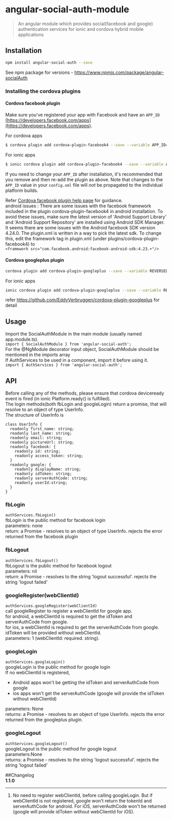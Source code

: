 # angular-social-auth-module

> An angular module which provides social(facebook and google) authentication services for ionic and cordova hybrid mobile applications

## Installation
```bash
npm install angular-social-auth --save
```
See npm package for versions - https://www.npmjs.com/package/angular-socialAuth

### Installing the cordova plugins

#### Cordova facebook plugin
Make sure you've registered your  app with Facebook and have an `APP_ID` [https://developers.facebook.com/apps](https://developers.facebook.com/apps).

For cordova apps
```bash
$ cordova plugin add cordova-plugin-facebook4 --save --variable APP_ID="123456789" --variable APP_NAME="myApplication"
```
For ionic apps
```bash
$ ionic cordova plugin add cordova-plugin-facebook4 --save --variable APP_ID="123456789" --variable APP_NAME="myApplication"
```
If you need to change your `APP_ID` after installation, it's recommended that you remove and then re-add the plugin as above. Note that changes to the `APP_ID` value in your `config.xml` file will *not* be propagated to the individual platform builds.  

Refer [Cordova facebook plugin help page](https://github.com/jeduan/cordova-plugin-facebook4/blob/master/README.md) for guidance.  
android issues :
There are some issues with the facebook framework included in the plugin cordova-plugin-facebook4 in android installation.
To avoid these issues, make sure the latest version of 'Android Support Library' and 'Android Support Repository' are installed 
using Android SDK Manager.
It seems there are some issues with the Android facebook SDK version 4.24.0. The plugin.xml is written in a way to pick 
the latest sdk. To change this, edit the framework tag in plugin.xml (under plugins/cordova-plugin-facebook4) to  
`<framework src="com.facebook.android:facebook-android-sdk:4.23.+"/>`

#### Cordova googleplus plugin
```bash
cordova plugin add cordova-plugin-googleplus --save --variable REVERSED_CLIENT_ID=myreversedclientid
```
For ionic apps
```bash
ionic cordova plugin add cordova-plugin-googleplus --save --variable REVERSED_CLIENT_ID=myreversedclientid
```
refer https://github.com/EddyVerbruggen/cordova-plugin-googleplus for detail

## Usage
Import the SocialAuthModule in the main module (usually named app.module.ts).  
	`import { SocialAuthModule } from 'angular-social-auth';`  
For the @NgModule decorator input object, SocialAuthModule should be mentioned in the imports array  
If AuthServices to be used in a component, import it before using it.  
	`import { AuthServices } from 'angular-social-auth';`

## API
Before calling any of the methods, please ensure that cordova deviceready event is fired (in ionic Platform.ready() is fulfilled).  
The login methods(both fbLogin and googleLogin) return a promise, that will resolve to an object of type UserInfo.  
The structure of UserInfo is  
```
class UserInfo {
  readonly first_name: string;  
  readonly last_name: string;
  readonly email: string;
  readonly pictureUrl: string;
  readonly facebook: {
    readonly id: string;
    readonly access_token: string;
  }
  readonly google: {
    readonly displayName: string;
    readonly idToken: string;
    readonly serverAuthCode: string;
    readonly userId:string;
  }
}
```
### fbLogin
`authServices.fbLogin()`  
fbLogin is the public method for facebook login  
parameters: none  
return: a Promise - resolves to an object of type UserInfo. rejects the error returned from the facebook plugin



### fbLogout
`authServices.fbLogout()`  
fbLogout is the public method for facebook logout  
parameters: nil  
return: a Promise - resolves to the string 'logout successful'. rejects the string 'logout failed'

### googleRegister(webClientId)
`authServices.googleRegister(webClientId)`  
call googleRegister to register a webClientId for google app.  
for android, a webClientId is required to get the idToken  and serverAuthCode from google.  
for ios, a webClientId is required to get the serverAuthCode from google. idToken will be provided without webClientId.  
parameters: 1  (webClientId: required. string).

### googleLogin
`authServices.googleLogin()`  
googleLogin is the public method for google login  
If no webClientId is registered,  
 - Android apps won't be getting the idToken  and serverAuthCode from google 
 - ios apps won't get the serverAuthCode (google will provide the idToken without webClientId)

parameters: None  
returns: a Promise - resolves to an object of type UserInfo. rejects the error returned from the googleplus plugin.

### googleLogout
`authServices.googleLogout()`  
googleLogout is the public method for google logout  
parameters:None  
returns: a Promise - resolves to the string 'logout successful'. rejects the string 'logout failed'
	
##Changelog  
**1.1.0**  

----------
 1. No need to register webClientId, before calling googleLogin. But if
    webClientId is not registered, google won't return the tokenId and
    serverAuthCode for android. For iOS, serverAuthCode won't be
    returned (google will provide idToken without webClientId for iOS).


